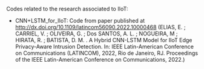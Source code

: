 Codes related to the research associated to IIoT:

- CNN+LSTM_for_IIoT: Code from paper published at http://dx.doi.org/10.1109/latincom56090.2022.10000468 (ELIAS, E. ; CARRIEL, V. ; OLIVEIRA, G. ; Dos SANTOS, A. L. ; NOGUEIRA, M ; HIRATA, R. ; BATISTA, D. M. . A Hybrid CNN-LSTM Model for IIoT Edge Privacy-Aware Intrusion Detection. In: IEEE Latin-American Conference on Communications (LATINCOM), 2022, Rio de Janeiro, RJ. Proceedings of the IEEE Latin-American Conference on Communications, 2022.)
